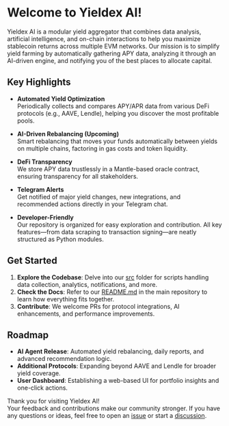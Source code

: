 # Welcome to Yieldex AI!

Yieldex AI is a modular yield aggregator that combines data analysis, artificial intelligence, and on-chain interactions to help you maximize stablecoin returns across multiple EVM networks. Our mission is to simplify yield farming by automatically gathering APY data, analyzing it through an AI-driven engine, and notifying you of the best places to allocate capital.  

## Key Highlights

- **Automated Yield Optimization**  
  Periodically collects and compares APY/APR data from various DeFi protocols (e.g., AAVE, Lendle), helping you discover the most profitable pools.

- **AI-Driven Rebalancing (Upcoming)**  
  Smart rebalancing that moves your funds automatically between yields on multiple chains, factoring in gas costs and token liquidity.

- **DeFi Transparency**  
  We store APY data trustlessly in a Mantle-based oracle contract, ensuring transparency for all stakeholders.

- **Telegram Alerts**  
  Get notified of major yield changes, new integrations, and recommended actions directly in your Telegram chat.

- **Developer-Friendly**  
  Our repository is organized for easy exploration and contribution. All key features—from data scraping to transaction signing—are neatly structured as Python modules.

## Get Started

1. **Explore the Codebase**: Delve into our [src](../..) folder for scripts handling data collection, analytics, notifications, and more.  
2. **Check the Docs**: Refer to our [README.md](../..) in the main repository to learn how everything fits together.  
3. **Contribute**: We welcome PRs for protocol integrations, AI enhancements, and performance improvements.

## Roadmap

- **AI Agent Release**: Automated yield rebalancing, daily reports, and advanced recommendation logic.  
- **Additional Protocols**: Expanding beyond AAVE and Lendle for broader yield coverage.  
- **User Dashboard**: Establishing a web-based UI for portfolio insights and one-click actions.

Thank you for visiting Yieldex AI!  
Your feedback and contributions make our community stronger. If you have any questions or ideas, feel free to open an [issue](../issues) or start a [discussion](../discussions). 